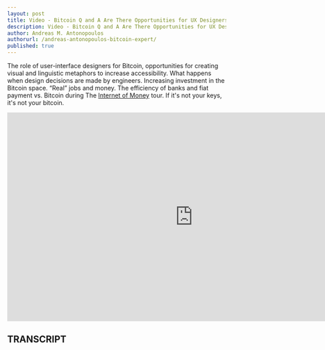 ```yaml
---
layout: post
title: Video - Bitcoin Q and A Are There Opportunities for UX Designers in Bitcoin
description: Video - Bitcoin Q and A Are There Opportunities for UX Designers in Bitcoin
author: Andreas M. Antonopoulos
authorurl: /andreas-antonopoulos-bitcoin-expert/
published: true
---
```


<p>The role of user-interface designers for Bitcoin, opportunities for creating visual and linguistic metaphors to increase accessibility. What happens when design decisions are made by engineers. Increasing investment in the Bitcoin space. “Real” jobs and money. The efficiency of banks and fiat payment vs. Bitcoin during The <a href="/video-introduction-future-of-money/">Internet of Money</a> tour. If it's not your keys, it's not your bitcoin.</p>

<center><iframe width="854" height="480" src="https://www.youtube.com/embed/zGknxl_dlrI?list=PLPQwGV1aLnTsHvzevl9BAUlfsfwFfU7aP" frameborder="0" allowfullscreen></iframe></center>

<h2>TRANSCRIPT</h2>
